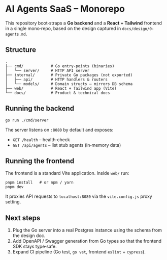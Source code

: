 # AI Agents SaaS – Monorepo

This repository boot‑straps a **Go backend** and a **React + Tailwind** frontend in a single mono‑repo, based on the design captured in `docs/design/0-agents.md`.

## Structure

```
.
├── cmd/            # Go entry‑points (binaries)
│   └── server/     # HTTP API server
├── internal/       # Private Go packages (not exported)
│   ├── api/        # HTTP handlers & routers
│   └── models/     # Domain structs – mirrors DB schema
├── web/            # React + Tailwind app (Vite)
└── docs/           # Product & technical docs
```

## Running the backend

```
go run ./cmd/server
```

The server listens on `:8080` by default and exposes:

* `GET /health` – health‑check
* `GET /api/agents` – list stub agents (in‑memory data)

## Running the frontend

The frontend is a standard Vite application. Inside `web/` run:

```
pnpm install   # or npm / yarn
pnpm dev
```

It proxies API requests to `localhost:8080` via the `vite.config.js` proxy setting.

## Next steps

1. Plug the Go server into a real Postgres instance using the schema from the design doc.
2. Add OpenAPI / Swagger generation from Go types so that the frontend SDK stays type‑safe.
3. Expand CI pipeline (Go test, `go vet`, frontend `eslint` + `cypress`).
